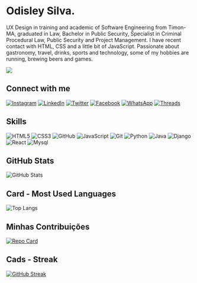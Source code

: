 # Odisley Silva.
UX Design in training and academic of Software Engineering from Timon-MA, graduated in Law, Bachelor in Public Security, Specialist in Criminal Procedural Law, Public Security and Project Management. I have recent contact with HTML, CSS and a little bit of JavaScript.
Passionate about gastronomy, travel, drinks, sports and technology, some of my hobbies are running, brewing beers and games.

<div align-"center">
<img src="https://cdn.dribbble.com/users/510430/screenshots/6749707/programar.gif" widt-"100px"/>
</div>


## Connect with me

[![Instagram](https://img.shields.io/badge/instagram-000?style=for-the-badge&logo=Instagram&logoColor=)](https://www.instagram.com/odisleyrsilva_/)
[![LinkedIn](https://img.shields.io/badge/LinkedIn-000?style=for-the-badge&logo=linkedin&logoColor=0E76A8)](https://www.linkedin.com/in/odisley-silva-00b38457/)
[![Twitter](https://img.shields.io/badge/Twitter-000?style=for-the-badge&logo=Twitter&logoColor=0E76A8)](https://twitter.com/odisley)
[![Facebook](https://img.shields.io/badge/Facebook-000?style=for-the-badge&logo=Facebook&logoColor=0E76A8)](https://www.facebook.com/odisleyribeirosilva)
[![WhatsApp](https://img.shields.io/badge/WhatsApp-000?style=for-the-badge&logo=WhatsApp&logoColor=075e54)](https://www.instagram.com/odisleyrsilva_/)
[![Threads](https://img.shields.io/badge/Threads-000?style=for-the-badge&logo=Threads&logoColor=FFFFFF)](https://www.instagram.com/odisleyrsilva_/)



## Skills

![HTML5](https://img.shields.io/badge/HTML5-000?style=for-the-badge&logo=html5)
![CSS3](https://img.shields.io/badge/CSS3-000?style=for-the-badge&logo=css3&logoColor=264CE4)
![GitHub](https://img.shields.io/badge/GitHub-000?style=for-the-badge&logo=GitHub)
![JavaScript](https://img.shields.io/badge/JavaScript-000?style=for-the-badge&logo=javascript)
![Git](https://img.shields.io/badge/Git-000?style=for-the-badge&logo=Git)
![Python](https://img.shields.io/badge/python-000?style=for-the-badge&logo=python)
![Java](https://img.shields.io/badge/php-000?style=for-the-badge&logo=php)
![Django](https://img.shields.io/badge/django-000?style=for-the-badge&logo=django)
![React](https://img.shields.io/badge/react-000?style=for-the-badge&logo=react)
![Mysql](https://img.shields.io/badge/mysql-000?style=for-the-badge&logo=mysql)

## GitHub Stats

![GitHub Stats](https://github-readme-stats.vercel.app/api?username=odisley37&theme=transparent&bg_color=000&border_color=30A3DC&show_icons=true&icon_color=30A3DC&title_color=E94D5F&text_color=FFF)

## Card - Most Used Languages

![Top Langs](https://github-readme-stats-git-masterrstaa-rickstaa.vercel.app/api/top-langs/?username=odisley37&bg_color=000&border_color=30A3DC&title_color=E94D5F&text_color=FFF)

## Minhas Contribuições

[![Repo Card](https://github-readme-stats.vercel.app/api/pin/?username=odisley37&repo=dio-lab-open-source&bg_color=000&border_color=30A3DC&show_icons=true&icon_color=30A3DC&title_color=E94D5F&text_color=FFF)](https://github.com/odisley37/dio-lab-open-source)

## Cads - Streak

[![GitHub Streak](https://streak-stats.demolab.com/?user=odisley37&theme=bear&background=000&border=30A3DC&dates=FFF)](https://git.io/streak-stats)
